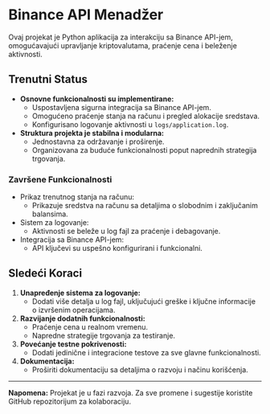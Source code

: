 # Binance API Menadžer

Ovaj projekat je Python aplikacija za interakciju sa Binance API-jem, omogućavajući upravljanje kriptovalutama, praćenje cena i beleženje aktivnosti.

## **Trenutni Status**

- **Osnovne funkcionalnosti su implementirane:**
  - Uspostavljena sigurna integracija sa Binance API-jem.
  - Omogućeno praćenje stanja na računu i pregled alokacije sredstava.
  - Konfigurisano logovanje aktivnosti u `logs/application.log`.
- **Struktura projekta je stabilna i modularna:**
  - Jednostavna za održavanje i proširenje.
  - Organizovana za buduće funkcionalnosti poput naprednih strategija trgovanja.

### **Završene Funkcionalnosti**
- Prikaz trenutnog stanja na računu:
  - Prikazuje sredstva na računu sa detaljima o slobodnim i zaključanim balansima.
- Sistem za logovanje:
  - Aktivnosti se beleže u log fajl za praćenje i debagovanje.
- Integracija sa Binance API-jem:
  - API ključevi su uspešno konfigurirani i funkcionalni.

## **Sledeći Koraci**

1. **Unapređenje sistema za logovanje:**
   - Dodati više detalja u log fajl, uključujući greške i ključne informacije o izvršenim operacijama.
2. **Razvijanje dodatnih funkcionalnosti:**
   - Praćenje cena u realnom vremenu.
   - Napredne strategije trgovanja za testiranje.
3. **Povećanje testne pokrivenosti:**
   - Dodati jedinične i integracione testove za sve glavne funkcionalnosti.
4. **Dokumentacija:**
   - Proširiti dokumentaciju sa detaljima o razvoju i načinu korišćenja.

---
**Napomena:** Projekat je u fazi razvoja. Za sve promene i sugestije koristite GitHub repozitorijum za kolaboraciju.
